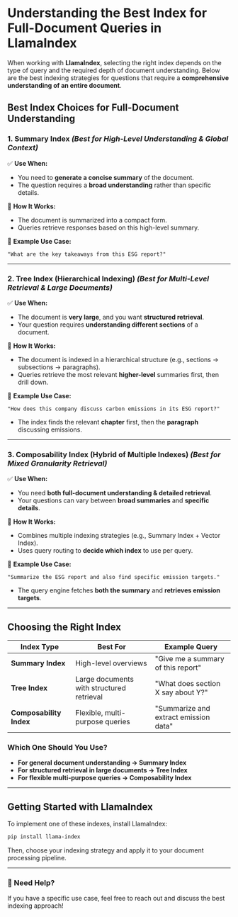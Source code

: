 # Understanding the Best Index for Full-Document Queries in LlamaIndex

When working with **LlamaIndex**, selecting the right index depends on the type of query and the required depth of document understanding. Below are the best indexing strategies for questions that require a **comprehensive understanding of an entire document**.

## **Best Index Choices for Full-Document Understanding**

### **1. Summary Index** *(Best for High-Level Understanding & Global Context)*  
✅ **Use When:**
- You need to **generate a concise summary** of the document.
- The question requires a **broad understanding** rather than specific details.

🔹 **How It Works:**
- The document is summarized into a compact form.
- Queries retrieve responses based on this high-level summary.

🔹 **Example Use Case:**
```text
"What are the key takeaways from this ESG report?"
```

---

### **2. Tree Index (Hierarchical Indexing)** *(Best for Multi-Level Retrieval & Large Documents)*  
✅ **Use When:**
- The document is **very large**, and you want **structured retrieval**.
- Your question requires **understanding different sections** of a document.

🔹 **How It Works:**
- The document is indexed in a hierarchical structure (e.g., sections → subsections → paragraphs).
- Queries retrieve the most relevant **higher-level** summaries first, then drill down.

🔹 **Example Use Case:**
```text
"How does this company discuss carbon emissions in its ESG report?"
```
  - The index finds the relevant **chapter** first, then the **paragraph** discussing emissions.

---

### **3. Composability Index (Hybrid of Multiple Indexes)** *(Best for Mixed Granularity Retrieval)*  
✅ **Use When:**
- You need **both full-document understanding & detailed retrieval**.
- Your questions can vary between **broad summaries** and **specific details**.

🔹 **How It Works:**
- Combines multiple indexing strategies (e.g., Summary Index + Vector Index).
- Uses query routing to **decide which index** to use per query.

🔹 **Example Use Case:**
```text
"Summarize the ESG report and also find specific emission targets."
```
  - The query engine fetches **both the summary** and **retrieves emission targets**.

---

## **Choosing the Right Index**
| Index Type | Best For | Example Query |
|------------|---------|--------------|
| **Summary Index** | High-level overviews | "Give me a summary of this report" |
| **Tree Index** | Large documents with structured retrieval | "What does section X say about Y?" |
| **Composability Index** | Flexible, multi-purpose queries | "Summarize and extract emission data" |

### **Which One Should You Use?**
- **For general document understanding → Summary Index**  
- **For structured retrieval in large documents → Tree Index**  
- **For flexible multi-purpose queries → Composability Index**  

---

## **Getting Started with LlamaIndex**
To implement one of these indexes, install LlamaIndex:
```bash
pip install llama-index
```
Then, choose your indexing strategy and apply it to your document processing pipeline.

---

### 🚀 Need Help?
If you have a specific use case, feel free to reach out and discuss the best indexing approach!
